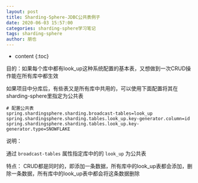 ```yaml
---
layout: post
title: Sharding-Sphere-JDBC公共表例子
date: 2020-06-03 15:57:00
categories: sharding-sphere学习笔记
tags: sharding-sphere
author: 朋也
---
```


* content
{:toc}

目的：如果每个库中都有look_up这种系统配置的基本表，又想做到一次CRUD操作能在所有库中都生效






如果项目中分库后，有些表又是所有库中共用的，可以使用下面配置将其在sharding-sphere里指定为公共表


```prop
# 配置公共表
spring.shardingsphere.sharding.broadcast-tables=look_up
spring.shardingsphere.sharding.tables.look_up.key-generator.column=id
spring.shardingsphere.sharding.tables.look_up.key-generator.type=SNOWFLAKE
```

说明：

通过 `broadcast-tables` 属性指定库中的的 `look_up` 为公共表

特点：
CRUD都是同时的，即添加一条数据，所有库中的look_up表都会添加，删除一条数据，所有库中的look_up表中都会将这条数据删除